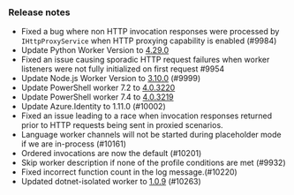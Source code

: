 ### Release notes

<!-- Please add your release notes in the following format:
- My change description (#PR)
-->
- Fixed a bug where non HTTP invocation responses were processed by `IHttpProxyService` when HTTP proxying capability is enabled (#9984)
- Update Python Worker Version to [4.29.0](https://github.com/Azure/azure-functions-python-worker/releases/tag/4.28.1)
- Fixed an issue causing sporadic HTTP request failures when worker listeners were not fully initialized on first request #9954
- Update Node.js Worker Version to [3.10.0](https://github.com/Azure/azure-functions-nodejs-worker/releases/tag/v3.10.0) (#9999)
- Update PowerShell worker 7.2 to [4.0.3220](https://github.com/Azure/azure-functions-powershell-worker/releases/tag/v4.0.3220)
- Update PowerShell worker 7.4 to [4.0.3219](https://github.com/Azure/azure-functions-powershell-worker/releases/tag/v4.0.3219)
- Update Azure.Identity to 1.11.0 (#10002)
- Fixed an issue leading to a race when invocation responses returned prior to HTTP requests being sent in proxied scenarios.
- Language worker channels will not be started during placeholder mode if we are in-process (#10161)
- Ordered invocations are now the default (#10201)
- Skip worker description if none of the profile conditions are met (#9932)
- Fixed incorrect function count in the log message.(#10220)
- Updated dotnet-isolated worker to [1.0.9](https://github.com/Azure/azure-functions-dotnet-worker/pull/2552) (#10263)
